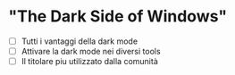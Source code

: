 # "The Dark Side of Windows"

- [ ]  Tutti i vantaggi della dark mode
- [ ]  Attivare la dark mode nei diversi tools
- [ ]  Il titolare piu utilizzato dalla comunità